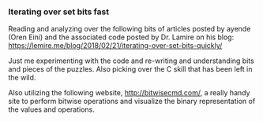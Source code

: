 ### Iterating over set bits fast

Reading and analyzing over the following bits of articles posted by ayende (Oren Eini) and the associated code posted by Dr. Lamire on his blog: https://lemire.me/blog/2018/02/21/iterating-over-set-bits-quickly/

Just me experimenting with the code and re-writing and understanding bits and pieces of the puzzles. Also picking over the C skill that has been left in the wild.

Also utilizing the following website, http://bitwisecmd.com/, a really handy site to perform bitwise operations and visualize the binary representation of the values and operations.
